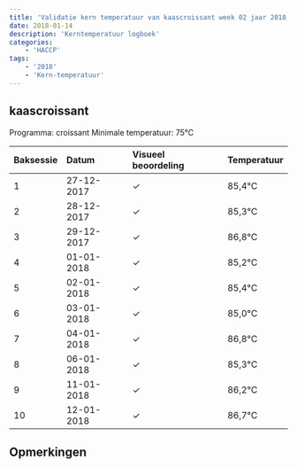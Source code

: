 ```yaml
---
title: 'Validatie kern temperatuur van kaascroissant week 02 jaar 2018'
date: 2018-01-14
description: 'Kerntemperatuur logboek'
categories:
    - 'HACCP'
tags:
    - '2018'
    - 'Kern-temperatuur'
---
```


## kaascroissant

Programma: croissant
Minimale temperatuur: 75°C

| Baksessie | Datum | Visueel beoordeling | Temperatuur |
|:---|:---|:---|:---|
| 1 | 27-12-2017 | &check; | 85,4°C |
| 2 | 28-12-2017 | &check; | 85,3°C |
| 3 | 29-12-2017 | &check; | 86,8°C |
| 4 | 01-01-2018 | &check; | 85,2°C |
| 5 | 02-01-2018 | &check; | 85,4°C |
| 6 | 03-01-2018 | &check; | 85,0°C |
| 7 | 04-01-2018 | &check; | 86,8°C |
| 8 | 06-01-2018 | &check; | 85,3°C |
| 9 | 11-01-2018 | &check; | 86,2°C |
| 10 | 12-01-2018 | &check; | 86,7°C |

## Opmerkingen


